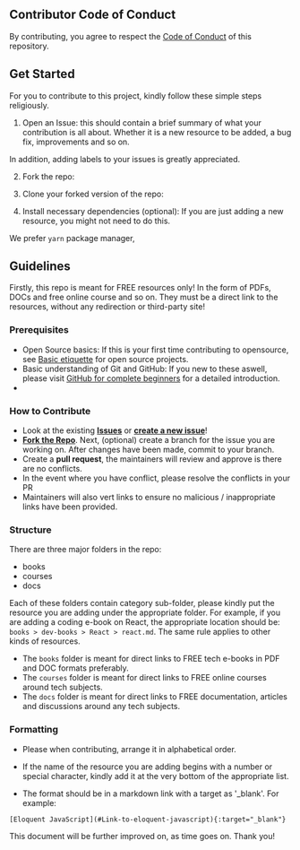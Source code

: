 ## Contributor Code of Conduct

By contributing, you agree to respect the [Code of Conduct](/main/CODE_OF_CONDUCT.md) of this repository.

## Get Started

For you to contribute to this project, kindly follow these simple steps religiously.

1. Open an Issue: this should contain a brief summary of what your contribution is all about. Whether it is a new resource to be added,
   a bug fix, improvements and so on.

In addition, adding labels to your issues is greatly appreciated.

2. Fork the repo:

3. Clone your forked version of the repo:

4. Install necessary dependencies (optional): If you are just adding a new resource, you might not need to do this.

We prefer `yarn` package manager,

## Guidelines

Firstly, this repo is meant for FREE resources only! In the form of PDFs, DOCs and free online course and so on.
They must be a direct link to the resources, without any redirection or third-party site!

### Prerequisites

- Open Source basics: If this is your first time contributing to opensource, see [Basic etiquette](https://developer.mozilla.org/en-US/docs/MDN/Community/Open_source_etiquette) for open source projects.
- Basic understanding of Git and GitHub: If you new to these aswell, please visit [GitHub for complete beginners](https://developer.mozilla.org/en-US/docs/MDN/Contribute/GitHub_beginners) for a detailed introduction.
- 
### How to Contribute

- Look at the existing [**Issues**](https://github.com/EOEboh/Free-Software-Books/issues) or [**create a new issue**](https://github.com/EOEboh/Free-Software-Books/issues/new)!
- [**Fork the Repo**](https://github.com/EOEboh/Free-Software-Books/fork). Next, (optional) create a branch for the issue you are working on. After changes have been made, commit to your branch.
- Create a **pull request**, the maintainers will review and approve is there are no conflicts.
- In the event where you have conflict, please resolve the conflicts in your PR
- Maintainers will also vert links to ensure no malicious / inappropriate links have been provided.


### Structure

There are three major folders in the repo:

- books
- courses
- docs

Each of these folders contain category sub-folder, please kindly put the resource you are adding under the appropriate folder. For example, if you are adding a coding e-book on React, the appropriate location should be: `books > dev-books > React > react.md`. The same rule applies to other kinds of resources.

- The `books` folder is meant for direct links to FREE tech e-books in PDF and DOC formats preferably.
- The `courses` folder is meant for direct links to FREE online courses around tech subjects.
- The `docs` folder is meant for direct links to FREE documentation, articles and discussions around any tech subjects.

### Formatting

- Please when contributing, arrange it in alphabetical order.

- If the name of the resource you are adding begins with a number or special character, kindly add it at the very bottom of the appropriate list.

- The format should be in a markdown link with a target as '\_blank'. For example:

```
[Eloquent JavaScript](#Link-to-eloquent-javascript){:target="_blank"}
```

This document will be further improved on, as time goes on.
Thank you!
